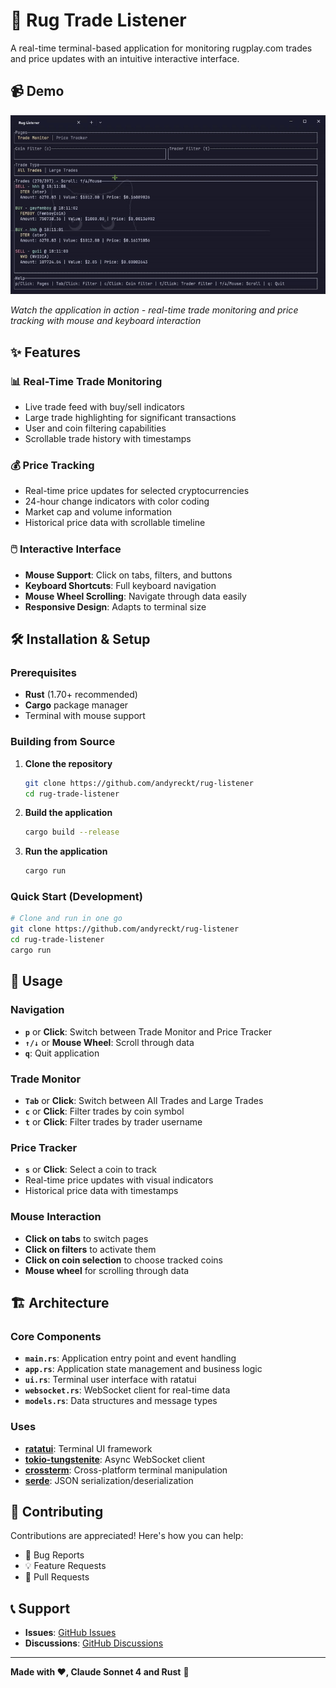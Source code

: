 # 🚀 Rug Trade Listener

A real-time terminal-based application for monitoring rugplay.com trades and price updates with an intuitive interactive interface.

## 📹 Demo

![](img/rug-listener.gif)

_Watch the application in action - real-time trade monitoring and price tracking with mouse and keyboard interaction_

## ✨ Features

### 📊 **Real-Time Trade Monitoring**

-   Live trade feed with buy/sell indicators
-   Large trade highlighting for significant transactions
-   User and coin filtering capabilities
-   Scrollable trade history with timestamps

### 💰 **Price Tracking**

-   Real-time price updates for selected cryptocurrencies
-   24-hour change indicators with color coding
-   Market cap and volume information
-   Historical price data with scrollable timeline

### 🖱️ **Interactive Interface**

-   **Mouse Support**: Click on tabs, filters, and buttons
-   **Keyboard Shortcuts**: Full keyboard navigation
-   **Mouse Wheel Scrolling**: Navigate through data easily
-   **Responsive Design**: Adapts to terminal size

## 🛠️ Installation & Setup

### Prerequisites

-   **Rust** (1.70+ recommended)
-   **Cargo** package manager
-   Terminal with mouse support

### Building from Source

1. **Clone the repository**

    ```bash
    git clone https://github.com/andyreckt/rug-listener
    cd rug-trade-listener
    ```

2. **Build the application**

    ```bash
    cargo build --release
    ```

3. **Run the application**

    ```bash
    cargo run
    ```

### Quick Start (Development)

```bash
# Clone and run in one go
git clone https://github.com/andyreckt/rug-listener
cd rug-trade-listener
cargo run
```

## 🎯 Usage

### Navigation

-   **`p`** or **Click**: Switch between Trade Monitor and Price Tracker
-   **`↑/↓`** or **Mouse Wheel**: Scroll through data
-   **`q`**: Quit application

### Trade Monitor

-   **`Tab`** or **Click**: Switch between All Trades and Large Trades
-   **`c`** or **Click**: Filter trades by coin symbol
-   **`t`** or **Click**: Filter trades by trader username

### Price Tracker

-   **`s`** or **Click**: Select a coin to track
-   Real-time price updates with visual indicators
-   Historical price data with timestamps

### Mouse Interaction

-   **Click on tabs** to switch pages
-   **Click on filters** to activate them
-   **Click on coin selection** to choose tracked coins
-   **Mouse wheel** for scrolling through data

## 🏗️ Architecture

### Core Components

-   **`main.rs`**: Application entry point and event handling
-   **`app.rs`**: Application state management and business logic
-   **`ui.rs`**: Terminal user interface with ratatui
-   **`websocket.rs`**: WebSocket client for real-time data
-   **`models.rs`**: Data structures and message types

### Uses

-   **[ratatui](https://github.com/ratatui-org/ratatui)**: Terminal UI framework
-   **[tokio-tungstenite](https://github.com/snapview/tokio-tungstenite)**: Async WebSocket client
-   **[crossterm](https://github.com/crossterm-rs/crossterm)**: Cross-platform terminal manipulation
-   **[serde](https://github.com/serde-rs/serde)**: JSON serialization/deserialization

## 🤝 Contributing

Contributions are appreciated! Here's how you can help:

-   🐛 Bug Reports
-   💡 Feature Requests
-   🔧 Pull Requests

## 📞 Support

-   **Issues**: [GitHub Issues](https://github.com/yourusername/rug-trade-listener/issues)
-   **Discussions**: [GitHub Discussions](https://github.com/yourusername/rug-trade-listener/discussions)

---

**Made with ❤️, Claude Sonnet 4 and Rust** 🦀
